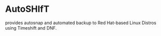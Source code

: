 # AutoSHIfT
provides autosnap and automated backup to Red Hat-based Linux Distros using Timeshift and DNF.
